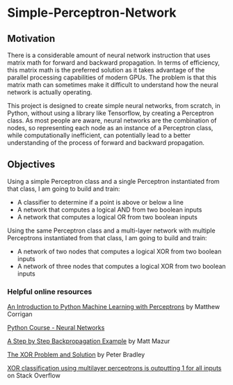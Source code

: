 # Simple-Perceptron-Network

## Motivation
There is a considerable amount of neural network instruction that uses matrix math for forward and backward propagation. In terms of efficiency, this matrix math is the preferred solution as it takes advantage of the parallel processing capabilities of modern GPUs. The problem is that this matrix math can sometimes make it difficult to understand how the neural network is actually operating.

This project is designed to create simple neural networks, from scratch, in Python, without using a library like Tensorflow, by creating a Perceptron class. As most people are aware, neural networks are the combination of nodes, so representing each node as an instance of a Perceptron class, while computationally inefficient, can potentially lead to a better understanding of the process of forward and backward propagation.

## Objectives
Using a simple Perceptron class and a single Perceptron instantiated from that class, I am going to build and train:
* A classifier to determine if a point is above or below a line
* A network that computes a logical AND from two boolean inputs
* A network that computes a logical OR from two boolean inputs

Using the same Perceptron class and a multi-layer network with multiple Perceptrons instantiated from that class, I am going to build and train:
* A network of two nodes that computes a logical XOR from two boolean inputs
* A network of three nodes that computes a logical XOR from two boolean inputs

### Helpful online resources
[An Introduction to Python Machine Learning with Perceptrons](https://www.codementor.io/mcorr/an-introduction-to-python-machine-learning-with-perceptrons-k7pn85vfi) by Matthew Corrigan

[Python Course - Neural Networks](https://www.python-course.eu/neural_networks.php)

[A Step by Step Backpropagation Example](https://mattmazur.com/2015/03/17/a-step-by-step-backpropagation-example/) by Matt Mazur

[The XOR Problem and Solution](http://www.mind.ilstu.edu/curriculum/artificial_neural_net/xor_problem_and_solution.php?modGUI=239&compGUI=1286&itemGUI=2253) by Peter Bradley

[XOR classification using multilayer perceptrons is outputting 1 for all inputs](https://stackoverflow.com/questions/43390463/xor-classification-using-multilayer-perceptrons-is-outputting-1-for-all-inputs) on Stack Overflow
